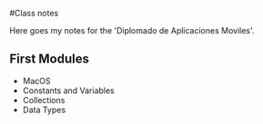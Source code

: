 #Class notes

Here goes my notes for the 'Diplomado de Aplicaciones Moviles'.

## First Modules
- MacOS
- Constants and Variables
- Collections
- Data Types

